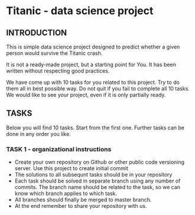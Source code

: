 # Titanic - data science project 

## INTRODUCTION
This is simple data science project designed to predict whether a given person would survive the Titanic crash.

It is not a ready-made project, but a starting point for You. It has been written without respecting good practices.

We have come up with 10 tasks for you related to this project. Try to do them all in best possible way. Do not quit if you fail to complete all 10 tasks. We would like to see your project, even if it is only partially ready.

## TASKS
Below you will find 10 tasks. Start from the first one. Further tasks can be done in any order you like.

### TASK 1 - organizational instructions
* Create your own repository on Github or other public code versioning server. Use this project to create initial commit
* The solutions to all subsequnt tasks should be in your repository
* Each task should be solved in separate branch using any number of commits. The branch name should be related to the task, so we can know which branch applies to which task.
* All branches should finally be merged to master branch.
* At the end remember to share your repository with us.